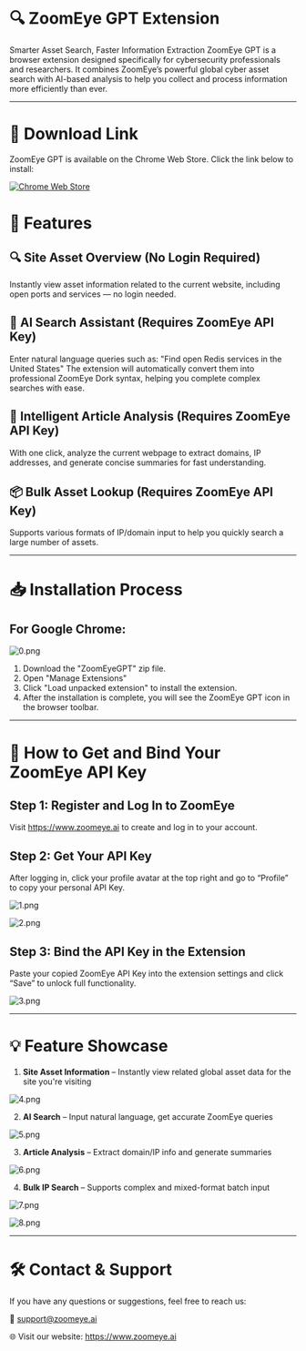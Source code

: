# 🔍 ZoomEye GPT Extension

Smarter Asset Search, Faster Information Extraction
ZoomEye GPT is a browser extension designed specifically for cybersecurity professionals and researchers. It combines ZoomEye’s powerful global cyber asset search with AI-based analysis to help you collect and process information more efficiently than ever.

---

# 🔗 Download Link

ZoomEye GPT is available on the Chrome Web Store. Click the link below to install:

[![Chrome Web Store](https://img.shields.io/badge/Chrome%20Web%20Store-Add%20to%20Chrome-blue)](https://chromewebstore.google.com/detail/ZoomEye%20GPT/lahdkcmbblckpepplldglpmaabdigkad)

# 🚀 Features

## 🔍 Site Asset Overview (No Login Required)
Instantly view asset information related to the current website, including open ports and services — no login needed.

## 🧠 AI Search Assistant (Requires ZoomEye API Key)

Enter natural language queries such as: "Find open Redis services in the United States"
The extension will automatically convert them into professional ZoomEye Dork syntax, helping you complete complex searches with ease.

## 📄 Intelligent Article Analysis (Requires ZoomEye API Key)

With one click, analyze the current webpage to extract domains, IP addresses, and generate concise summaries for fast understanding.

## 📦 Bulk Asset Lookup (Requires ZoomEye API Key)

Supports various formats of IP/domain input to help you quickly search a large number of assets.

---

# 📥 Installation Process
## For Google Chrome:
![0.png](https://raw.githubusercontent.com/zoomeye-ai/ZoomEye-GPT/main/images/0.png)

1. Download the "ZoomEyeGPT" zip file.
2. Open "Manage Extensions"
3. Click "Load unpacked extension" to install the extension.
4. After the installation is complete, you will see the ZoomEye GPT icon in the browser toolbar. 

---

# 🔑 How to Get and Bind Your ZoomEye API Key

## Step 1: Register and Log In to ZoomEye

Visit https://www.zoomeye.ai  to create and log in to your account.

## Step 2: Get Your API Key

After logging in, click your profile avatar at the top right and go to “Profile” to copy your personal API Key.

![1.png](https://raw.githubusercontent.com/zoomeye-ai/ZoomEye-GPT/main/images/1.png)

![2.png](https://raw.githubusercontent.com/zoomeye-ai/ZoomEye-GPT/main/images/2.png)

## Step 3: Bind the API Key in the Extension

Paste your copied ZoomEye API Key into the extension settings and click “Save” to unlock full functionality.

![3.png](https://raw.githubusercontent.com/zoomeye-ai/ZoomEye-GPT/main/images/3.png)

---

# 💡 Feature Showcase
1. **Site Asset Information** – Instantly view related global asset data for the site you're visiting

![4.png](https://raw.githubusercontent.com/zoomeye-ai/ZoomEye-GPT/main/images/4.png)

2. **AI Search** – Input natural language, get accurate ZoomEye queries

![5.png](https://raw.githubusercontent.com/zoomeye-ai/ZoomEye-GPT/main/images/5.png)

3. **Article Analysis** – Extract domain/IP info and generate summaries

![6.png](https://raw.githubusercontent.com/zoomeye-ai/ZoomEye-GPT/main/images/6.png)

4. **Bulk IP Search** – Supports complex and mixed-format batch input

![7.png](https://raw.githubusercontent.com/zoomeye-ai/ZoomEye-GPT/main/images/7.png)

![8.png](https://raw.githubusercontent.com/zoomeye-ai/ZoomEye-GPT/main/images/8.png)

---

# 🛠️ Contact & Support

If you have any questions or suggestions, feel free to reach us:

📧 [support@zoomeye.ai](mailto:support@zoomeye.ai) 

🌐 Visit our website: https://www.zoomeye.ai 
